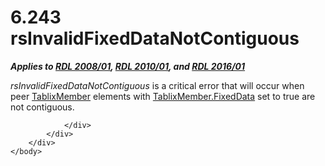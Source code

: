 <html dir="LTR" xmlns:mshelp="http://msdn.microsoft.com/mshelp" xmlns:ddue="http://ddue.schemas.microsoft.com/authoring/2003/5" xmlns:xlink="http://www.w3.org/1999/xlink" xmlns:tool="http://www.microsoft.com/tooltip">
    <head>
        <meta http-equiv="Content-Type" content="text/html; CHARSET=utf-8"></meta>
        <meta name="save" content="history"></meta>
        <title>6.243 rsInvalidFixedDataNotContiguous</title>
        <xml>
            <mshelp:toctitle title="6.243 rsInvalidFixedDataNotContiguous"></mshelp:toctitle>
            <mshelp:rltitle title="[MS-RDL]: rsInvalidFixedDataNotContiguous"></mshelp:rltitle>
            <mshelp:keyword index="A" term="990b49d4-c90d-4e29-a1a5-72eb3d7ec5e1"></mshelp:keyword>
            <mshelp:attr name="DCSext.ContentType" value="open specification"></mshelp:attr>
            <mshelp:attr name="AssetID" value="990b49d4-c90d-4e29-a1a5-72eb3d7ec5e1"></mshelp:attr>
            <mshelp:attr name="TopicType" value="kbRef"></mshelp:attr>
            <mshelp:attr name="DCSext.Title" value="[MS-RDL]: rsInvalidFixedDataNotContiguous" />
        </xml>
    </head>
    <body>
        <div id="header">
            <h1 class="heading">6.243 rsInvalidFixedDataNotContiguous</h1>
        </div>
        <div id="mainSection">
            <div id="mainBody">
                <div id="allHistory" class="saveHistory"></div>
                <div id="sectionSection0" class="section" name="collapseableSection">
                    

<p><b><i>Applies to </i></b><a href="1e855f94-4617-47e4-b89e-0856c6cb420f.html"><b><i>RDL 2008/01</i></b></a><b><i>,
</i></b><a href="3428e690-a348-4ec7-8a6a-8efb42d2cdee.html"><b><i>RDL 2010/01</i></b></a><b><i>,
and </i></b><a href="52ce3983-2bfc-4e72-9359-42aaf5fe4509.html"><b><i>RDL 2016/01</i></b></a></p>

<p><i>rsInvalidFixedDataNotContiguous</i> is a critical error
that will occur when peer <a href="1d8a9691-b173-4e24-9ea9-1f486bc824fd.html">TablixMember</a>
elements with <a href="c56879ce-2ad7-48bd-83c5-44d74a9ea543.html">TablixMember.FixedData</a>
set to true are not contiguous.</p>


                </div>
            </div>
        </div>
    </body>
</html>
